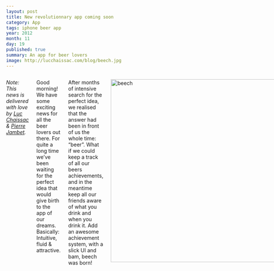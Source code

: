 ```yaml
---
layout: post
title: New revolutionnary app coming soon
category: App
tags: iphone beer app
year: 2012
month: 11
day: 19
published: true
summary: An app for beer lovers
image: http://lucchaissac.com/blog/beech.jpg
---
```


<div class="row">
	<div class="span9 columns">
<p><em>Note: This news is delivered with love by <a href="http://lucchaissac.com/" title="Luc Chaissac" target="_blank">Luc Chaissac</a> &amp; <a href="http://pjambet.github.com/" title="Pierre Jambet" target="_blank">Pierre Jambet</a>.</em></p>
<p>Good morning! We have some exciting news for all the beer lovers out there. For quite a long time we’ve been waiting for the perfect idea that would give birth to the app of our dreams. Basically: Intuitive, fluid &amp; attractive.</p>
<p>After months of intensive search for the perfect idea, we realised that the answer had been in front of us the whole time: “beer”. What if we could keep a track of all our beers achievements, and in the meantime keep all our friends aware of what you drink and when you drink it. Add an awesome achievement system, with a slick UI and bam, beech was born!</p>
<p><img alt="beech" height="500" src="http://lucchaissac.com/blog/beech.jpg" width="690"/></p>
<p>First version mainly focuses on stability and not on a bunch of shaky features. We already have a lof of ideas for future releases, and new ones keep on popping in our heads every minutes. So don’t worry and stay tuned for more information.</p>
<p>We’re just finishing our 24h kick off session, and we’ll do that kind of intense non-stop design/coding again and again until beech works flawlessly.</p>
<p>Handcrafted in bordeaux by beer lovers for beer lovers.</p>
  <div>
</div>

<div class="row">
	<div class="span9 column">
			<p class="pull-right">{% if page.previous.url %} <a href="{{page.previous.url}}" title="Previous Post: {{page.previous.title}}"><i class="icon-chevron-left"></i></a> 	{% endif %}   {% if page.next.url %} 	<a href="{{page.next.url}}" title="Next Post: {{page.next.title}}"><i class="icon-chevron-right"></i></a> 	{% endif %} </p>
	</div>
</div>

<div class="row">
    <div class="span9 columns">
		<h2>Comments Section</h2>
	    <p>Feel free to comment on the post but keep it clean and on topic.</p>
		<div id="disqus_thread"></div>
		<script type="text/javascript">
			/* * * CONFIGURATION VARIABLES: EDIT BEFORE PASTING INTO YOUR WEBPAGE * * */
			var disqus_shortname = 'githubpagepjambet'; // required: replace example with your forum shortname
			var disqus_identifier = '{{ page.url }}';
			var disqus_url = 'http://pjambet.github.com{{ page.url }}';

			/* * * DON'T EDIT BELOW THIS LINE * * */
			(function() {
				var dsq = document.createElement('script'); dsq.type = 'text/javascript'; dsq.async = true;
				dsq.src = 'http://' + disqus_shortname + '.disqus.com/embed.js';
				(document.getElementsByTagName('head')[0] || document.getElementsByTagName('body')[0]).appendChild(dsq);
			})();
		</script>
		<noscript>Please enable JavaScript to view the <a href="http://disqus.com/?ref_noscript">comments powered by Disqus.</a></noscript>
		<a href="http://disqus.com" class="dsq-brlink">blog comments powered by <span class="logo-disqus">Disqus</span></a>
	</div>
</div>

<!-- Twitter -->
<script>!function(d,s,id){var js,fjs=d.getElementsByTagName(s)[0];if(!d.getElementById(id)){js=d.createElement(s);js.id=id;js.src="//platform.twitter.com/widgets.js";fjs.parentNode.insertBefore(js,fjs);}}(document,"script","twitter-wjs");</script>

<!-- Google + -->
<script type="text/javascript">
  (function() {
    var po = document.createElement('script'); po.type = 'text/javascript'; po.async = true;
    po.src = 'https://apis.google.com/js/plusone.js';
    var s = document.getElementsByTagName('script')[0]; s.parentNode.insertBefore(po, s);
  })();
</script>

